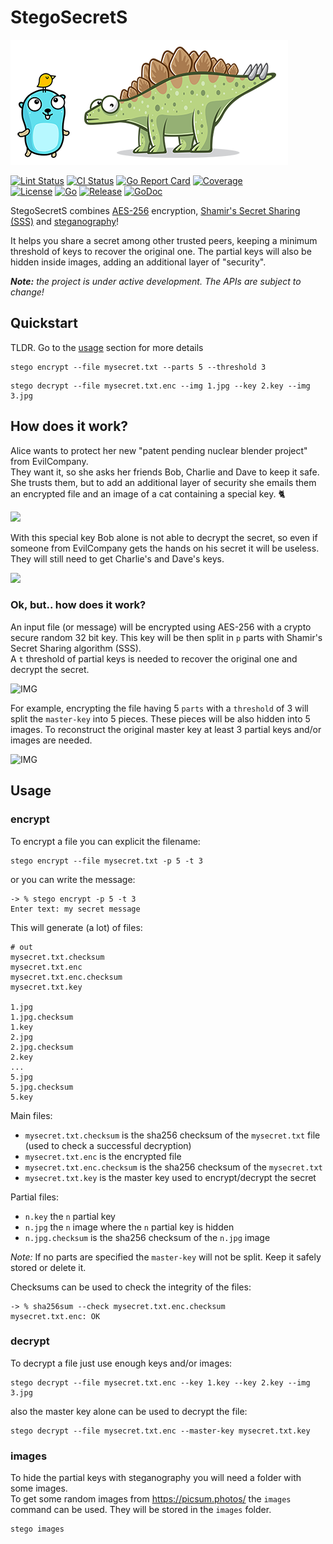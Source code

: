 
# StegoSecretS

![stego](doc/assets/stego_s.png)

[![Lint Status](https://github.com/enrichman/stegosecrets/workflows/golangci-lint/badge.svg)](https://github.com/enrichman/stegosecrets/actions)
[![CI Status](https://github.com/enrichman/stegosecrets/workflows/CI/badge.svg)](https://github.com/enrichman/stegosecrets/actions)
[![Go Report Card](https://goreportcard.com/badge/github.com/enrichman/stegosecrets)](https://goreportcard.com/report/github.com/enrichman/stegosecrets)
[![Coverage](https://img.shields.io/codecov/c/github/enrichman/stegosecrets?logo=codecov)](https://img.shields.io/codecov/c/github/enrichman/stegosecrets?logo=codecov)  
[![License](https://img.shields.io/github/license/enrichman/stegosecrets)](https://img.shields.io/github/license/enrichman/stegosecrets)
[![Go](https://img.shields.io/github/go-mod/go-version/enrichman/stegosecrets)](https://img.shields.io/github/go-mod/go-version/enrichman/stegosecrets)
[![Release](https://img.shields.io/github/v/release/enrichman/stegosecrets)](https://img.shields.io/github/v/release/enrichman/stegosecrets)
[![GoDoc](https://godoc.org/github.com/enrichman/stegosecrets?status.svg)](https://godoc.org/github.com/enrichman/stegosecrets)


StegoSecretS combines [AES-256](https://en.wikipedia.org/wiki/Advanced_Encryption_Standard) encryption, [Shamir's Secret Sharing (SSS)](https://en.wikipedia.org/wiki/Shamir%27s_Secret_Sharing) and [steganography](https://en.wikipedia.org/wiki/Steganography)!

It helps you share a secret among other trusted peers, keeping a minimum threshold of keys to recover the original one.
The partial keys will also be hidden inside images, adding an additional layer of "security".

***Note:** the project is under active development. The APIs are subject to change!*

## Quickstart

TLDR. Go to the [usage](#usage) section for more details
```
stego encrypt --file mysecret.txt --parts 5 --threshold 3
```
```
stego decrypt --file mysecret.txt.enc --img 1.jpg --key 2.key --img 3.jpg
```

## How does it work?

Alice wants to protect her new "patent pending nuclear blender project" from EvilCompany.  
They want it, so she asks her friends Bob, Charlie and Dave to keep it safe.  
She trusts them, but to add an additional layer of security she emails them an encrypted file and an image of a cat containing a special key. 🐈

![](doc/assets/stego5_1.png)

With this special key Bob alone is not able to decrypt the secret, so even if someone from EvilCompany gets the hands on his secret it will be useless. They will still need to get Charlie's and Dave's keys.

![](doc/assets/stego6_1.png)

### Ok, but.. how does it work?

An input file (or message) will be encrypted using AES-256 with a crypto secure random 32 bit key. This key will be then split in `p` parts with Shamir's Secret Sharing algorithm (SSS).  
A `t` threshold of partial keys is needed to recover the original one and decrypt the secret.

![IMG](doc/assets/stego1.png)

For example, encrypting the file having 5 `parts` with a `threshold` of 3 will split the `master-key` into 5 pieces. These pieces will be also hidden into 5 images. To reconstruct the original master key at least 3 partial keys and/or images are needed.

![IMG](doc/assets/stego4.png)


## Usage

### encrypt

To encrypt a file you can explicit the filename:

```
stego encrypt --file mysecret.txt -p 5 -t 3
```

or you can write the message:
```
-> % stego encrypt -p 5 -t 3
Enter text: my secret message
```

This will generate (a lot) of files:

```
# out
mysecret.txt.checksum
mysecret.txt.enc
mysecret.txt.enc.checksum
mysecret.txt.key

1.jpg
1.jpg.checksum
1.key
2.jpg
2.jpg.checksum
2.key
...
5.jpg
5.jpg.checksum
5.key
```

Main files:
- `mysecret.txt.checksum` is the sha256 checksum of the `mysecret.txt` file (used to check a successful decryption)
- `mysecret.txt.enc` is the encrypted file
- `mysecret.txt.enc.checksum` is the sha256 checksum of the `mysecret.txt`
- `mysecret.txt.key` is the master key used to encrypt/decrypt the secret

Partial files:
- `n.key` the `n` partial key
- `n.jpg` the `n` image where the `n` partial key is hidden
- `n.jpg.checksum` is the sha256 checksum of the `n.jpg` image

**Note*:* If no parts are specified the `master-key` will not be split. Keep it safely stored or delete it.  


Checksums can be used to check the integrity of the files:

```
-> % sha256sum --check mysecret.txt.enc.checksum
mysecret.txt.enc: OK
```

### decrypt

To decrypt a file just use enough keys and/or images:

```
stego decrypt --file mysecret.txt.enc --key 1.key --key 2.key --img 3.jpg
```

also the master key alone can be used to decrypt the file:

```
stego decrypt --file mysecret.txt.enc --master-key mysecret.txt.key
```


### images

To hide the partial keys with steganography you will need a folder with some images.  
To get some random images from https://picsum.photos/ the `images` command can be used. They will be stored in the `images` folder.

```
stego images
```
